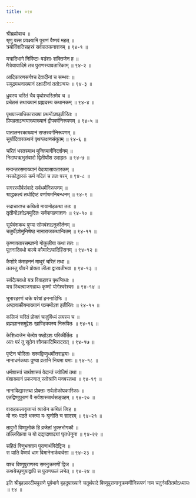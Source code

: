 ```yaml
---
title: ०९४

---
```

श्रीब्रह्मोवाच ॥  
श्रृणु वत्स प्रवक्ष्यामि पुराणं वैष्णवं महत् ॥  
त्रयोविंशतिसहस्रं सर्वपातकनाशनम् ॥ ९४-१ ॥  
  
यत्रादिभागे निर्विष्टाः षडंशाः शक्तिजेन ह ॥  
मैत्रेयायादिमे तत्र पुराणस्यावतारिकाम् ॥ ९४-२ ॥  
  
आदिकारणसर्गश्च देवादीनां च सम्भवः ॥  
समुद्रमथनाख्यानं दक्षादीनां ततोऽन्वयः ॥ ९४-३ ॥  
  
ध्रुवस्य चरितं चैव पृथोश्चरितमेव च ॥  
प्रचेतसं तथाख्यानं प्रह्लादस्य कथानकम् ॥ ९४-४ ॥  
  
पृथग्राज्याधिकाराख्या प्रथमोंऽशइतीरितः ॥  
प्रियव्रताऽन्वयाख्याख्यानं द्वीपवर्षनिरूपणम् ॥ ९४-५ ॥  
  
पातालनरकाख्यानं सप्तस्वर्गनिरूपणम् ॥  
सूर्यादिवारकथनं पृथग्लक्षणसंयुतम् ॥ ९४-६ ॥  
  
चरितं भरतस्याथ मुक्तिमार्गनिदर्शनम् ॥  
निदाघऋभुसंवादो द्वितीयोंश उदाहृतः ॥ ९४-७ ॥  
  
मन्वन्तरसमाख्यानं वेदव्यासावतारकम् ॥  
नरकोद्धारकं कर्म गदितं च ततः परम् ॥ ९४-८ ॥  
  
सगरस्यौर्वसंवादे सर्वधर्मनिरूपणम् ॥  
श्राद्धकल्पं तथोद्दिष्टं वर्णाश्रमनिबन्धनम् ॥ ९४-९ ॥  
  
सदाचारश्च कथितो मायामोहकथा ततः ॥  
तृतीयोंऽशोऽयमुदितः सर्वपापप्रणाशनः ॥ ९४-१० ॥  
  
सूर्यवंशकथ पुण्या सोमवंशाऽनुकीर्तनम् ॥  
चतुर्थेंऽशेमुनिश्रेष्ठ नानाराजकथान्वितम् ॥ ९४-११ ॥  
  
कृष्णावतारसम्प्रश्नो गोकुलीया कथा ततः ॥  
पूतनादिवधो बाल्ये कौमारेऽघादिहिंसनम् ॥ ९४-१२ ॥  
  
कैशोरे कंसहननं माथुरं चरितं तथा ॥  
ततस्तु यौवने प्रोक्ता लीला द्वारवतीभवा ॥ ९४-१३ ॥  
  
सर्वदैत्यवधो यत्र विवाहाश्च पृथग्विधाः ॥  
यत्र स्थित्वाजगन्नाथः कृष्णो योगेश्वरेश्वरः ॥ ९४-१४ ॥  
  
भूभारहरणं चक्रे परेषां हननादिभिः ॥  
अष्टावक्रीयमाख्यानं पञ्चमोंऽश इतीरितः ॥ ९४-१५ ॥  
  
कलिजं चरितं प्रोक्तं चातुर्विध्यं लयस्य च ॥  
ब्रह्मज्ञानसमुद्देशः खाण्डिक्यस्य निरूपितः ॥ ९४-१६ ॥  
  
केशिध्वजेन चेत्येष षष्ठोंऽशः परिकीर्तितः ॥  
अतः परं तु सूतेन शौनकादिभिरादरात् ॥ ९४-१७ ॥  
  
पृष्टेन चोदिताः शश्वद्विष्णुधर्मोत्तराह्वयाः ॥  
नानाधर्मकथाः पुण्या व्रतानि नियमा यमाः ॥ ९४-१८ ॥  
  
धर्मशास्त्रं चार्थशास्त्रं वेदान्तं ज्योतिषं तथा ॥  
वंशाख्यानं प्रकरणात् स्तोत्राणि मनवस्तथा ॥ ९४-१९ ॥  
  
नानाविद्यास्तथा प्रोक्ताः सर्वलोकोपकारिकाः ॥  
एतद्विष्णुपुराणं वै सर्वशास्त्रार्थसङ्ग्रहम् ॥ ९४-२० ॥  
  
वाराहकल्पवृत्तान्तं व्यासेन कथितं त्विह ॥  
यो नरः पठते भक्त्या यः श्रृणोति च सादरम् ॥ ९४-२१ ॥  
  
तावुभौ विष्णुलोकं हि व्रजेतां भुक्तभोगकौ ॥  
तल्लिखित्वा च यो दद्यादाषाढ्यां घृतधेनुना ॥ ९४-२२ ॥  
  
सहितं विणुभक्ताय पुराणार्थविदेद्विज ॥  
स याति वैष्णवं धाम विमानेनार्कवर्चसा ॥ ९४-२३ ॥  
  
यश्च विष्णुपुराणस्य समनुक्रमणीं द्विज ॥  
कथयेच्छृणुयाद्वापि स पुराणफलं लभेत् ॥ ९४-२४ ॥  
  
इति श्रीबृहन्नारदीयपुराणे पूर्वभागे बृहदुपाख्याने चतुर्थपादे विष्णुपुराणानुक्रमणीनिरूपणं नाम चतुर्नवतितमोऽध्यायः ॥ ९४ ॥